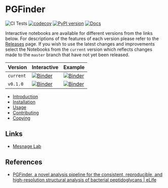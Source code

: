 # PGFinder

![CI Tests](https://github.com/Mesnage-Org/pgfinder/actions/workflows/ci-tests.yml/badge.svg)
[![codecov](https://codecov.io/gh/Mesnage-Org/pgfinder/branch/master/graph/badge.svg?token=5SM94G9Z6K)](https://codecov.io/gh/Mesnage-Org/pgfinder)
[![PyPI version](https://img.shields.io/pypi/v/pgfinder?color=blue)](https://pypi.org/project/pgfinder/)
[![Docs](https://img.shields.io/badge/github.io-docs-green)](https://mesnage-org.github.io/pgfinder/)

Interactive notebooks are available for different versions from the links below. For descriptions of the features of each version
please refer to the [Releases](https://github.com/Mesnage-Org/pgfinder/releases) page. If you wish to use the latest changes
and improvements select the Notebooks from the `current` version which reflects changes made to the `master` branch that
have not yet been released.

| Version  | Interactive | Example |
|----------|-------------|---------|
| `current` | [![Binder](https://mybinder.org/badge_logo.svg)](https://mybinder.org/v2/gh/Mesnage-Org/PGFinder/master?urlpath=tree/pgfinder_interactive.ipynb) | [![Binder](https://mybinder.org/badge_logo.svg)](https://mybinder.org/v2/gh/Mesnage-Org/PGFinder/master?urlpath=tree/pgfinder.ipynb) |
| `v0.1.0` | [![Binder](https://mybinder.org/badge_logo.svg)](https://mybinder.org/v2/gh/Mesnage-Org/PGFinder/v0.1.0?urlpath=tree/pgfinder_interactive.ipynb) | [![Binder](https://mybinder.org/badge_logo.svg)](https://mybinder.org/v2/gh/Mesnage-Org/PGFinder/v0.1.0?urlpath=tree/pgfinder.ipynb) |

  * [Introduction](https://mesnage-org.github.io/pgfinder/introduction.html)
  * [Installation](https://mesnage-org.github.io/pgfinder/installation.html)
  * [Usage](https://mesnage-org.github.io/pgfinder/usage.html)
  * [Contributing](https://mesnage-org.github.io/pgfinder/contributing.html)
  * [Copying](https://mesnage-org.github.io/pgfinder/copying.html)

## Links

  * [Mesnage Lab](https://mesnagelab.weebly.com/)

## References

  * [PGFinder, a novel analysis pipeline for the consistent, reproducible, and high-resolution structural analysis of bacterial peptidoglycans | eLife](https://elifesciences.org/articles/70597)
